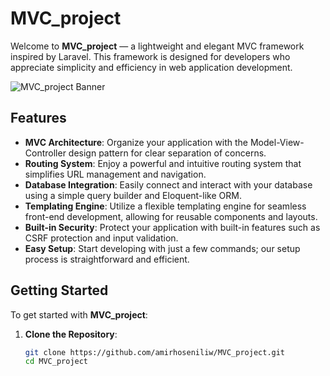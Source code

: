 # MVC_project  

Welcome to **MVC_project** — a lightweight and elegant MVC framework inspired by Laravel. This framework is designed for developers who appreciate simplicity and efficiency in web application development.  

![MVC_project Banner](link-to-your-banner-image.jpg)  

## Features  

- **MVC Architecture**: Organize your application with the Model-View-Controller design pattern for clear separation of concerns.  
- **Routing System**: Enjoy a powerful and intuitive routing system that simplifies URL management and navigation.  
- **Database Integration**: Easily connect and interact with your database using a simple query builder and Eloquent-like ORM.  
- **Templating Engine**: Utilize a flexible templating engine for seamless front-end development, allowing for reusable components and layouts.  
- **Built-in Security**: Protect your application with built-in features such as CSRF protection and input validation.  
- **Easy Setup**: Start developing with just a few commands; our setup process is straightforward and efficient.  

## Getting Started  

To get started with **MVC_project**:  

1. **Clone the Repository**:  
   ```bash  
   git clone https://github.com/amirhoseniliw/MVC_project.git  
   cd MVC_project  
